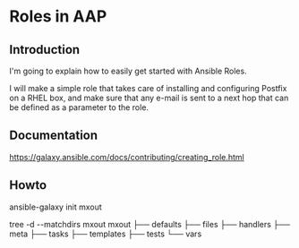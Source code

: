 # Roles in AAP

## Introduction

I'm going to explain how to easily get started with Ansible Roles.

I will make a simple role that takes care of installing and configuring Postfix on a RHEL box, and make sure that any e-mail is sent to a next hop that can be defined as a parameter to the role.

## Documentation

https://galaxy.ansible.com/docs/contributing/creating_role.html

## Howto

ansible-galaxy init mxout

tree -d --matchdirs mxout
mxout
├── defaults
├── files
├── handlers
├── meta
├── tasks
├── templates
├── tests
└── vars



